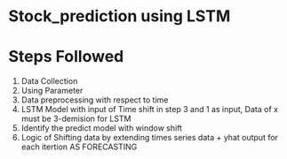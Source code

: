 # Stock_prediction using LSTM
# Steps Followed
1.  Data Collection<br>
2.  Using Parameter<br>
3.  Data preprocessing with respect to time<br>
4.  LSTM Model with input of Time shift in step 3 and 1 as input, Data of x must be 3-demision for LSTM<br>
5.  Identify the predict model with window shift<br>
6.  Logic of Shifting data by extending times series data + yhat output for each itertion AS FORECASTING<br>
